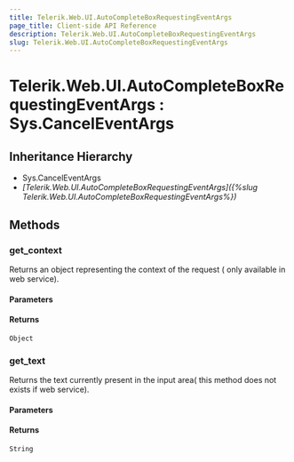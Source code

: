 ```yaml
---
title: Telerik.Web.UI.AutoCompleteBoxRequestingEventArgs
page_title: Client-side API Reference
description: Telerik.Web.UI.AutoCompleteBoxRequestingEventArgs
slug: Telerik.Web.UI.AutoCompleteBoxRequestingEventArgs
---
```


# Telerik.Web.UI.AutoCompleteBoxRequestingEventArgs : Sys.CancelEventArgs

## Inheritance Hierarchy

* Sys.CancelEventArgs
* *[Telerik.Web.UI.AutoCompleteBoxRequestingEventArgs]({%slug Telerik.Web.UI.AutoCompleteBoxRequestingEventArgs%})*


## Methods

### get_context

Returns an object representing the context of the request ( only available in web service). 

#### Parameters

#### Returns

`Object`
### get_text

Returns the text currently present in the input area( this method does not exists if web service).

#### Parameters

#### Returns

`String`


